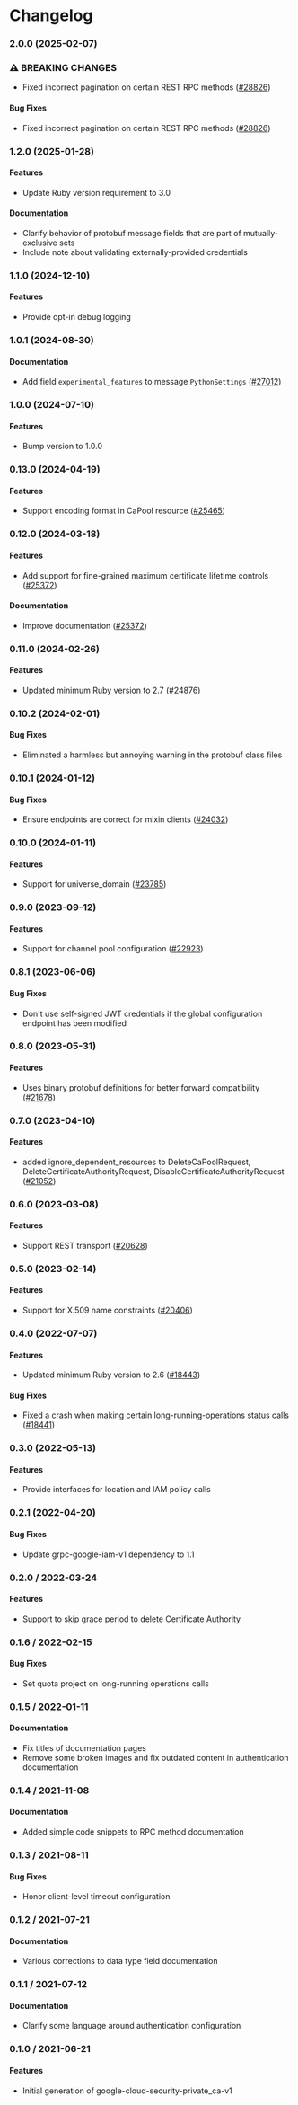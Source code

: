 # Changelog

### 2.0.0 (2025-02-07)

### ⚠ BREAKING CHANGES

* Fixed incorrect pagination on certain REST RPC methods ([#28826](https://github.com/googleapis/google-cloud-ruby/issues/28826))

#### Bug Fixes

* Fixed incorrect pagination on certain REST RPC methods ([#28826](https://github.com/googleapis/google-cloud-ruby/issues/28826)) 

### 1.2.0 (2025-01-28)

#### Features

* Update Ruby version requirement to 3.0 
#### Documentation

* Clarify behavior of protobuf message fields that are part of mutually-exclusive sets 
* Include note about validating externally-provided credentials 

### 1.1.0 (2024-12-10)

#### Features

* Provide opt-in debug logging 

### 1.0.1 (2024-08-30)

#### Documentation

* Add field `experimental_features` to message `PythonSettings` ([#27012](https://github.com/googleapis/google-cloud-ruby/issues/27012)) 

### 1.0.0 (2024-07-10)

#### Features

* Bump version to 1.0.0 

### 0.13.0 (2024-04-19)

#### Features

* Support encoding format in CaPool resource ([#25465](https://github.com/googleapis/google-cloud-ruby/issues/25465)) 

### 0.12.0 (2024-03-18)

#### Features

* Add support for fine-grained maximum certificate lifetime controls ([#25372](https://github.com/googleapis/google-cloud-ruby/issues/25372)) 
#### Documentation

* Improve documentation ([#25372](https://github.com/googleapis/google-cloud-ruby/issues/25372)) 

### 0.11.0 (2024-02-26)

#### Features

* Updated minimum Ruby version to 2.7 ([#24876](https://github.com/googleapis/google-cloud-ruby/issues/24876)) 

### 0.10.2 (2024-02-01)

#### Bug Fixes

* Eliminated a harmless but annoying warning in the protobuf class files 

### 0.10.1 (2024-01-12)

#### Bug Fixes

* Ensure endpoints are correct for mixin clients ([#24032](https://github.com/googleapis/google-cloud-ruby/issues/24032)) 

### 0.10.0 (2024-01-11)

#### Features

* Support for universe_domain ([#23785](https://github.com/googleapis/google-cloud-ruby/issues/23785)) 

### 0.9.0 (2023-09-12)

#### Features

* Support for channel pool configuration ([#22923](https://github.com/googleapis/google-cloud-ruby/issues/22923)) 

### 0.8.1 (2023-06-06)

#### Bug Fixes

* Don't use self-signed JWT credentials if the global configuration endpoint has been modified 

### 0.8.0 (2023-05-31)

#### Features

* Uses binary protobuf definitions for better forward compatibility ([#21678](https://github.com/googleapis/google-cloud-ruby/issues/21678)) 

### 0.7.0 (2023-04-10)

#### Features

* added ignore_dependent_resources to DeleteCaPoolRequest, DeleteCertificateAuthorityRequest, DisableCertificateAuthorityRequest ([#21052](https://github.com/googleapis/google-cloud-ruby/issues/21052)) 

### 0.6.0 (2023-03-08)

#### Features

* Support REST transport ([#20628](https://github.com/googleapis/google-cloud-ruby/issues/20628)) 

### 0.5.0 (2023-02-14)

#### Features

* Support for X.509 name constraints ([#20406](https://github.com/googleapis/google-cloud-ruby/issues/20406)) 

### 0.4.0 (2022-07-07)

#### Features

* Updated minimum Ruby version to 2.6 ([#18443](https://github.com/googleapis/google-cloud-ruby/issues/18443)) 
#### Bug Fixes

* Fixed a crash when making certain long-running-operations status calls ([#18441](https://github.com/googleapis/google-cloud-ruby/issues/18441)) 

### 0.3.0 (2022-05-13)

#### Features

* Provide interfaces for location and IAM policy calls

### 0.2.1 (2022-04-20)

#### Bug Fixes

* Update grpc-google-iam-v1 dependency to 1.1

### 0.2.0 / 2022-03-24

#### Features

* Support to skip grace period to delete Certificate Authority

### 0.1.6 / 2022-02-15

#### Bug Fixes

* Set quota project on long-running operations calls

### 0.1.5 / 2022-01-11

#### Documentation

* Fix titles of documentation pages
* Remove some broken images and fix outdated content in authentication documentation

### 0.1.4 / 2021-11-08

#### Documentation

* Added simple code snippets to RPC method documentation

### 0.1.3 / 2021-08-11

#### Bug Fixes

* Honor client-level timeout configuration

### 0.1.2 / 2021-07-21

#### Documentation

* Various corrections to data type field documentation

### 0.1.1 / 2021-07-12

#### Documentation

* Clarify some language around authentication configuration

### 0.1.0 / 2021-06-21

#### Features

* Initial generation of google-cloud-security-private_ca-v1
